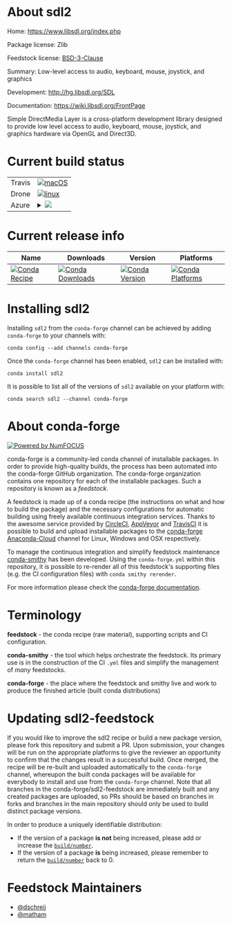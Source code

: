 About sdl2
==========

Home: https://www.libsdl.org/index.php

Package license: Zlib

Feedstock license: [BSD-3-Clause](https://github.com/conda-forge/sdl2-feedstock/blob/master/LICENSE.txt)

Summary: Low-level access to audio, keyboard, mouse, joystick, and graphics

Development: http://hg.libsdl.org/SDL

Documentation: https://wiki.libsdl.org/FrontPage

Simple DirectMedia Layer is a cross-platform development library designed to
provide low level access to audio, keyboard, mouse, joystick, and graphics
hardware via OpenGL and Direct3D.


Current build status
====================


<table><tr>
    <td>Travis</td>
    <td>
      <a href="https://travis-ci.com/conda-forge/sdl2-feedstock">
        <img alt="macOS" src="https://img.shields.io/travis/com/conda-forge/sdl2-feedstock/master.svg?label=macOS">
      </a>
    </td>
  </tr><tr>
    <td>Drone</td>
    <td>
      <a href="https://cloud.drone.io/conda-forge/sdl2-feedstock">
        <img alt="linux" src="https://img.shields.io/drone/build/conda-forge/sdl2-feedstock/master.svg?label=Linux">
      </a>
    </td>
  </tr>
    
  <tr>
    <td>Azure</td>
    <td>
      <details>
        <summary>
          <a href="https://dev.azure.com/conda-forge/feedstock-builds/_build/latest?definitionId=5806&branchName=master">
            <img src="https://dev.azure.com/conda-forge/feedstock-builds/_apis/build/status/sdl2-feedstock?branchName=master">
          </a>
        </summary>
        <table>
          <thead><tr><th>Variant</th><th>Status</th></tr></thead>
          <tbody><tr>
              <td>linux_64</td>
              <td>
                <a href="https://dev.azure.com/conda-forge/feedstock-builds/_build/latest?definitionId=5806&branchName=master">
                  <img src="https://dev.azure.com/conda-forge/feedstock-builds/_apis/build/status/sdl2-feedstock?branchName=master&jobName=linux&configuration=linux_64_" alt="variant">
                </a>
              </td>
            </tr><tr>
              <td>linux_aarch64</td>
              <td>
                <a href="https://dev.azure.com/conda-forge/feedstock-builds/_build/latest?definitionId=5806&branchName=master">
                  <img src="https://dev.azure.com/conda-forge/feedstock-builds/_apis/build/status/sdl2-feedstock?branchName=master&jobName=linux&configuration=linux_aarch64_" alt="variant">
                </a>
              </td>
            </tr><tr>
              <td>linux_ppc64le</td>
              <td>
                <a href="https://dev.azure.com/conda-forge/feedstock-builds/_build/latest?definitionId=5806&branchName=master">
                  <img src="https://dev.azure.com/conda-forge/feedstock-builds/_apis/build/status/sdl2-feedstock?branchName=master&jobName=linux&configuration=linux_ppc64le_" alt="variant">
                </a>
              </td>
            </tr><tr>
              <td>osx_64</td>
              <td>
                <a href="https://dev.azure.com/conda-forge/feedstock-builds/_build/latest?definitionId=5806&branchName=master">
                  <img src="https://dev.azure.com/conda-forge/feedstock-builds/_apis/build/status/sdl2-feedstock?branchName=master&jobName=osx&configuration=osx_64_" alt="variant">
                </a>
              </td>
            </tr><tr>
              <td>osx_arm64</td>
              <td>
                <a href="https://dev.azure.com/conda-forge/feedstock-builds/_build/latest?definitionId=5806&branchName=master">
                  <img src="https://dev.azure.com/conda-forge/feedstock-builds/_apis/build/status/sdl2-feedstock?branchName=master&jobName=osx&configuration=osx_arm64_" alt="variant">
                </a>
              </td>
            </tr><tr>
              <td>win_64</td>
              <td>
                <a href="https://dev.azure.com/conda-forge/feedstock-builds/_build/latest?definitionId=5806&branchName=master">
                  <img src="https://dev.azure.com/conda-forge/feedstock-builds/_apis/build/status/sdl2-feedstock?branchName=master&jobName=win&configuration=win_64_" alt="variant">
                </a>
              </td>
            </tr>
          </tbody>
        </table>
      </details>
    </td>
  </tr>
</table>

Current release info
====================

| Name | Downloads | Version | Platforms |
| --- | --- | --- | --- |
| [![Conda Recipe](https://img.shields.io/badge/recipe-sdl2-green.svg)](https://anaconda.org/conda-forge/sdl2) | [![Conda Downloads](https://img.shields.io/conda/dn/conda-forge/sdl2.svg)](https://anaconda.org/conda-forge/sdl2) | [![Conda Version](https://img.shields.io/conda/vn/conda-forge/sdl2.svg)](https://anaconda.org/conda-forge/sdl2) | [![Conda Platforms](https://img.shields.io/conda/pn/conda-forge/sdl2.svg)](https://anaconda.org/conda-forge/sdl2) |

Installing sdl2
===============

Installing `sdl2` from the `conda-forge` channel can be achieved by adding `conda-forge` to your channels with:

```
conda config --add channels conda-forge
```

Once the `conda-forge` channel has been enabled, `sdl2` can be installed with:

```
conda install sdl2
```

It is possible to list all of the versions of `sdl2` available on your platform with:

```
conda search sdl2 --channel conda-forge
```


About conda-forge
=================

[![Powered by NumFOCUS](https://img.shields.io/badge/powered%20by-NumFOCUS-orange.svg?style=flat&colorA=E1523D&colorB=007D8A)](http://numfocus.org)

conda-forge is a community-led conda channel of installable packages.
In order to provide high-quality builds, the process has been automated into the
conda-forge GitHub organization. The conda-forge organization contains one repository
for each of the installable packages. Such a repository is known as a *feedstock*.

A feedstock is made up of a conda recipe (the instructions on what and how to build
the package) and the necessary configurations for automatic building using freely
available continuous integration services. Thanks to the awesome service provided by
[CircleCI](https://circleci.com/), [AppVeyor](https://www.appveyor.com/)
and [TravisCI](https://travis-ci.com/) it is possible to build and upload installable
packages to the [conda-forge](https://anaconda.org/conda-forge)
[Anaconda-Cloud](https://anaconda.org/) channel for Linux, Windows and OSX respectively.

To manage the continuous integration and simplify feedstock maintenance
[conda-smithy](https://github.com/conda-forge/conda-smithy) has been developed.
Using the ``conda-forge.yml`` within this repository, it is possible to re-render all of
this feedstock's supporting files (e.g. the CI configuration files) with ``conda smithy rerender``.

For more information please check the [conda-forge documentation](https://conda-forge.org/docs/).

Terminology
===========

**feedstock** - the conda recipe (raw material), supporting scripts and CI configuration.

**conda-smithy** - the tool which helps orchestrate the feedstock.
                   Its primary use is in the construction of the CI ``.yml`` files
                   and simplify the management of *many* feedstocks.

**conda-forge** - the place where the feedstock and smithy live and work to
                  produce the finished article (built conda distributions)


Updating sdl2-feedstock
=======================

If you would like to improve the sdl2 recipe or build a new
package version, please fork this repository and submit a PR. Upon submission,
your changes will be run on the appropriate platforms to give the reviewer an
opportunity to confirm that the changes result in a successful build. Once
merged, the recipe will be re-built and uploaded automatically to the
`conda-forge` channel, whereupon the built conda packages will be available for
everybody to install and use from the `conda-forge` channel.
Note that all branches in the conda-forge/sdl2-feedstock are
immediately built and any created packages are uploaded, so PRs should be based
on branches in forks and branches in the main repository should only be used to
build distinct package versions.

In order to produce a uniquely identifiable distribution:
 * If the version of a package **is not** being increased, please add or increase
   the [``build/number``](https://docs.conda.io/projects/conda-build/en/latest/resources/define-metadata.html#build-number-and-string).
 * If the version of a package **is** being increased, please remember to return
   the [``build/number``](https://docs.conda.io/projects/conda-build/en/latest/resources/define-metadata.html#build-number-and-string)
   back to 0.

Feedstock Maintainers
=====================

* [@dschreij](https://github.com/dschreij/)
* [@matham](https://github.com/matham/)

